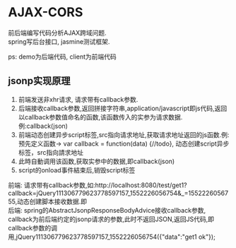 # AJAX-CORS
前后端编写代码分析AJAX跨域问题.<br>
spring写后台接口, jasmine测试框架.<br>

ps: demo为后端代码, client为前端代码

## jsonp实现原理
1. 前端发送非xhr请求, 请求带有callback参数.<br>
2. 后端接收callback参数,返回拼接字符串,application/javascript即js代码,返回以callback参数值命名的函数,该函数传入的实参为请求数据.例:callback(json)<br>
3. 前端动态创建异步script标签,src指向请求地址,获取请求地址返回的js函数.例: 预先定义函数-> var callback = function(data) {//todo}, 动态创建script异步标签，src指向請求地址<br>
4. 此時自動调用该函数,获取实参中的数据,即callback(json)<br>
5. script的onload事件結束后,销毁script标签<br>


前端: 请求带有callback参数,如:http://localhost:8080/test/get1?callback=jQuery111306779623778597157_1552226056754&_=1552226056755,动态创建脚本接收数据.即<script async="" src="http://localhost:8080/test/get1?jsonpCallBack=jQuery111307822147261498273_1552228097560&amp;_=1552228097561"></script>
<br>
后端: spring的AbstractJsonpResponseBodyAdvice接收callback参数, callback为前后端约定的jsonp请求的参数,此时不返回JSON,返回JS代码,即callback参数的调用,jQuery111306779623778597157_1552226056754({"data":"get1 ok"});

